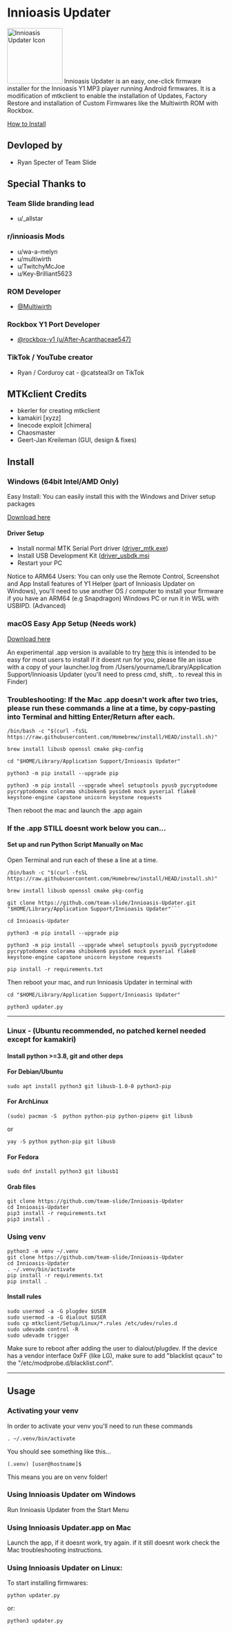 <div align="right">
</div>

# Innioasis Updater
<img src="mtkclient/gui/images/icon.png" alt="Innioasis Updater Icon" width="128"/>
Innioasis Updater is an easy, one-click firmware installer for the Innioasis Y1 MP3 player running Android firmwares. It is a modification of mtkclient to enable the installation of Updates, Factory Restore and installation of Custom Firmwares like the Multiwirth ROM with Rockbox.

[How to Install](https://github.com/team-slide/Innioasis-Updater/tree/main?tab=readme-ov-file#mtkclient-credits)

## Devloped by
- Ryan Specter of Team Slide

## Special Thanks to

### Team Slide branding lead
- u/_allstar
  
### r/innioasis Mods
- u/wa-a-melyn
- u/multiwirth
- u/TwitchyMcJoe
- u/Key-Brilliant5623

### ROM Developer
 - [@Multiwirth](https://www.github.com/multiwirth)

### Rockbox Y1 Port Developer
 - [@rockbox-y1 (u/After-Acanthaceae547)](https://www.github.com/rockbox-y1)
### TikTok / YouTube creator
- Ryan / Corduroy cat - @catsteal3r on TikTok
  
## MTKclient Credits

- bkerler for creating mtkclient
- kamakiri [xyzz]
- linecode exploit [chimera]
- Chaosmaster
- Geert-Jan Kreileman (GUI, design & fixes)


## Install

### Windows (64bit Intel/AMD Only)

Easy Install: You can easily install this with the Windows and Driver setup packages 

[Download here](https://www.github.com/team-slide/Innioasis-Updater/releases/latest)

#### Driver Setup
- Install normal MTK Serial Port driver ([driver_mtk.exe](https://github.com/team-slide/Innioasis-Updater/releases/download/1.0.0/driver_mtk.exe))
- Install USB Development Kit ([driver_usbdk.msi](https://github.com/team-slide/Innioasis-Updater/releases/download/1.0.0/driver_usbdk.msi)
- Restart your PC

 Notice to ARM64 Users: You can only use the Remote Control, Screenshot and App Install features of Y1 Helper (part of Innioasis Updater on Windows), 
 you'll need to use another OS / computer to install your firmware if you have an ARM64 (e.g Snapdragon) Windows PC or run it in WSL with USBIPD. (Advanced)

### macOS Easy App Setup (Needs work)

[Download here](https://www.github.com/team-slide/Innioasis-Updater/releases/latest)

An experimental .app version is available to try [here](https://www.github.com/team-slide/Innioasis-Updater/releases/latest) this is intended to be easy for most users to install
if it doesnt run for you, please file an issue with a copy of your launcher.log from /Users/yourname/Library/Application Support/Innioasis Updater (you'll need to press cmd, shift, . to reveal this in Finder)

### Troubleshooting: If the Mac .app doesn't work after two tries, please run these commands a line at a time, by copy-pasting into Terminal and hitting Enter/Return after each.
```
/bin/bash -c "$(curl -fsSL https://raw.githubusercontent.com/Homebrew/install/HEAD/install.sh)"
```
```
brew install libusb openssl cmake pkg-config
```
```
cd "$HOME/Library/Application Support/Innioasis Updater"
```
```
python3 -m pip install --upgrade pip
```
```
python3 -m pip install --upgrade wheel setuptools pyusb pycryptodome pycryptodomex colorama shiboken6 pyside6 mock pyserial flake8 keystone-engine capstone unicorn keystone requests
```
Then reboot the mac and launch the .app again

### If the .app STILL doesnt work below you can...

#### Set up and run Python Script Manually on Mac

Open Terminal and run each of these a line at a time.
```
/bin/bash -c "$(curl -fsSL https://raw.githubusercontent.com/Homebrew/install/HEAD/install.sh)"
```
```
brew install libusb openssl cmake pkg-config
```
```
git clone https://github.com/team-slide/Innioasis-Updater.git "$HOME/Library/Application Support/Innioasis Updater"```
```
```
cd Innioasis-Updater
```
```
python3 -m pip install --upgrade pip
```
```
python3 -m pip install --upgrade wheel setuptools pyusb pycryptodome pycryptodomex colorama shiboken6 pyside6 mock pyserial flake8 keystone-engine capstone unicorn keystone requests
```
```
pip install -r requirements.txt
```
Then reboot your mac, and run Innioasis Updater in terminal with 

```
cd "$HOME/Library/Application Support/Innioasis Updater"
```
```
python3 updater.py
```


---------------------------------------------------------------------------------------------------------------

### Linux - (Ubuntu recommended, no patched kernel needed except for kamakiri)

#### Install python >=3.8, git and other deps

#### For Debian/Ubuntu
```
sudo apt install python3 git libusb-1.0-0 python3-pip
```
#### For ArchLinux
```
(sudo) pacman -S  python python-pip python-pipenv git libusb
```
or
```
yay -S python python-pip git libusb
```

#### For Fedora
```
sudo dnf install python3 git libusb1
```

#### Grab files
```
git clone https://github.com/team-slide/Innioasis-Updater
cd Innioasis-Updater
pip3 install -r requirements.txt
pip3 install .
```

### Using venv
```
python3 -m venv ~/.venv
git clone https://github.com/team-slide/Innioasis-Updater
cd Innioasis-Updater
. ~/.venv/bin/activate
pip install -r requirements.txt
pip install .
```

#### Install rules
```
sudo usermod -a -G plugdev $USER
sudo usermod -a -G dialout $USER
sudo cp mtkclient/Setup/Linux/*.rules /etc/udev/rules.d
sudo udevadm control -R
sudo udevadm trigger
```
Make sure to reboot after adding the user to dialout/plugdev. If the device
has a vendor interface 0xFF (like LG), make sure to add "blacklist qcaux" to
the "/etc/modprobe.d/blacklist.conf".

---------------------------------------------------------------------------------------------------------------
## Usage
### Activating your venv
In order to activate your venv you'll need to run these commands
```
. ~/.venv/bin/activate
```
You should see something like this...
```
(.venv) [user@hostname]$ 
```
This means you are on venv folder!

### Using Innioasis Updater om Windows
Run Innioasis Updater from the Start Menu

### Using Innioasis Updater.app on Mac
Launch the app, if it doesnt work, try again.
if it still doesnt work check the Mac troubleshooting instructions.

### Using Innioasis Updater on Linux:
To start installing firmwares:
```
python updater.py
```
or:
```
python3 updater.py
```
```
